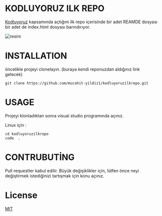 # KODLUYORUZ ILK REPO
[Kodluyoruz](https://www.kodluyoruz.org/) kapsamında açtığım ilk repo
içerisinde bir adet REAMDE dosyası bir adet de index.html dosyası barındırıyor.

![resim](kodluyoruzilkrepo.png)
# INSTALLATION

öncelikle projeyi clonelayın. (buraya kendi reponuzdan aldığınız link gelecek)

```
git clone https://github.com/mucahit-yildiz1/kodluyoruzilkrepo.git
```

# USAGE

Projeyi klonladıktan sonra visual studio programında açınız.

Linux için :

 ```
 cd kodluyoruzilkrepo
 code  .
 ```

 # CONTRUBUTİNG

 Pull requestler kabul edilir. Büyük değişiklikler için, lütfen önce neyi değiştirmek istediğinizi tartışmak için konu açınız.

 # License

 [MIT](https://choosealicense.com/licenses/mit/)
